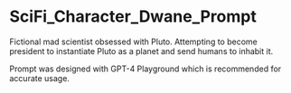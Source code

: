 # SciFi_Character_Dwane_Prompt
Fictional mad scientist obsessed with Pluto. Attempting to become president to instantiate Pluto as a planet and send humans to inhabit it.

Prompt was designed with GPT-4 Playground which is recommended for accurate usage. 
